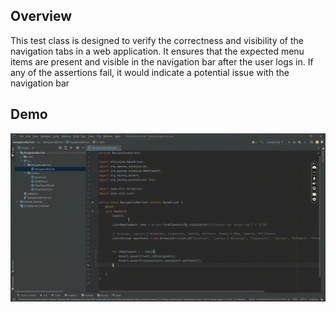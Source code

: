 ## Overview
This test class is designed to verify the correctness and visibility of the navigation tabs in a web application. It ensures that the expected menu items are present and visible in the navigation bar after the user logs in. If any of the assertions fail, it would indicate a potential issue with the navigation bar

## Demo
<img src="https://github.com/TunahanBoyaci/NavigationBarTest/blob/main/04.09.2023_14.54.29_REC.gif">
